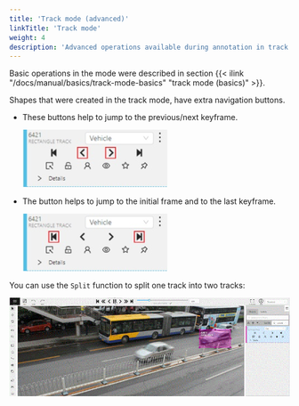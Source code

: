 ```yaml
---
title: 'Track mode (advanced)'
linkTitle: 'Track mode'
weight: 4
description: 'Advanced operations available during annotation in track mode.'
---
```


Basic operations in the mode were described in section
{{< ilink "/docs/manual/basics/track-mode-basics" "track mode (basics)" >}}.

Shapes that were created in the track mode, have extra navigation buttons.

- These buttons help to jump to the previous/next keyframe.

  ![Highlighted "Previous" and "Next" buttons in user interface](/images/image056.jpg)

- The button helps to jump to the initial frame and to the last keyframe.

  ![Highlighted "Initial frame" and "Last frame" buttons in user interface](/images/image057.jpg)

You can use the `Split` function to split one track into two tracks:

![Example of an annotation with split tracks](/images/gif010_detrac.gif)
